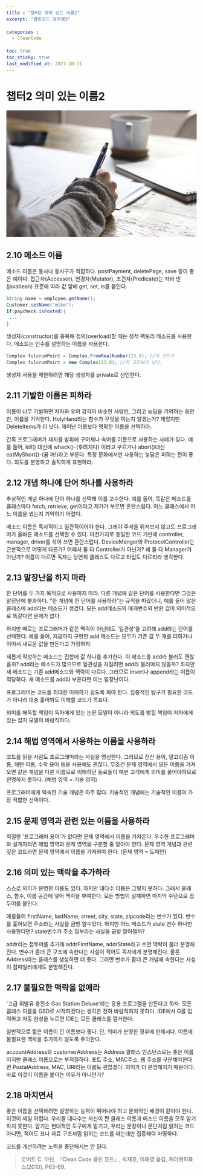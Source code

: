 ```yaml
---
title : "챕터2 의미 있는 이름2"
excerpt: "클린코드 정주행3"

categories :
  - CleanCode

toc: true
toc_sticky: true
last_modified_at: 2021-10-11 
---
```


# 챕터2 의미 있는 이름2

![writing.jpg](/assets/images/writing.jpg?raw=true)

## 2.10 메소드 이름

메소드 이름은 동사나 동사구가 적합하다. postPayment, deletePage, save 등이 좋은 예이다. 접근자(Accessor), 변경자(Mutator), 조건자(Predicate)는 자바 빈(javabean) 표준에 따라 값 앞에 get, set, is를 붙인다.

```java
String name = employee.getName();
Customer.setName("mike");
if(paycheck.isPosted){
 ...
}
```

생성자(constructor)를 중복해 정의(overload)할 때는 정적 팩토리 메소드를 사용한다. 메소드는 인수를 설명하는 이름을 사용한다.

```java
Complex fulcrumPoint = Complex.FromRealNumber(23.0); //이 코드가
Complex fulcrumPoint = new Complex(23.0); //이 코드보다 낫다.
```

생성자 사용을 제한하려면 해당 생성자를 private로 선언한다.

## 2.11 기발한 이름은 피하라

이름이 너무 기발하면 저자와 유머 감각이 비슷한 사람만, 그리고 농답을 기억하는 동안만, 이름을 기억한다. HolyHand라는 함수가 무엇을 하는지 알겠는가? 재밌지만 DeleteItems가 더 낫다. 재미난 이름보다 명확한 이름을 선택하라.

간혹 프로그래머가 재치를 발휘해 구어체나 속어를 이름으로 사용하는 사례가 있다. 예를 들어, kill() 대신에 whack()-(후려치다) 이라고 부르거나 abort()대신 eatMyShort()-(꿈 깨!)라고 부른다. 특정 문화에서만 사용하는 농담은 피하는 편이 좋다. 의도를 분명하고 솔직하게 표현하라.

## 2.12 개념 하나에 단어 하나를 사용하라

추상적인 개념 하나에 단어 하나를 선택해 이를 고수한다. 예를 들어, 똑같은 메소드를 클래스마다 fetch, retrieve, get이라고 제가가 부르면 혼란스럽다. 어느 클래스에서 어느 이름을 썼는지 기억하기 어렵다.

메소드 이름은 독자적이고 일관적이어야 한다. 그래야 주석을 뒤져보지 않고도 프로그래머가 올바른 메소드를 선택할 수 있다. 마찬가지로 동일한 코드 기반에 controller, manager, driver를 섞어 쓰면 혼란스럽다. DeviceManger와 ProtocolController는 근본적으로 어떻게 다른가? 어째서 둘 다 Controller가 아닌가? 왜 둘 다 Manager가 아닌가? 이름이 다르면 독자는 당연히 클래스도 다르고 타입도 다르리라 생각한다.

## 2.13 말장난을 하지 마라

한 단어를 두 가지 목적으로 사용하지 마라. 다른 개념에 같은 단어를 사용한다면 그것은 말장난에 불과하다. "한 개념에 한 단어를 사용하라"는 규칙을 따랐더니, 예를 들어 많은 클래스에 add라는 메소드가 생겼다. 모든 add메소드의 매개변수와 반환 값이 의미적으로 똑같다면 문제가 없다.

하지만 때로는 프로그래머가 같은 맥락이 아닌데도 '일관성'을 고려해 add라는 단어를 선택한다. 예를 들어, 지금까지 구현한 add 메소드는 모두가 기존 값 두 개를 더하거나 이어서 새로운 값을 만든다고 가정하자.

새롭게 작성하는 메소드는 집합에 값 하나를 추가한다. 이 메소드를 add라 불러도 괜찮을까? add라는 메소드가 많으므로 일관성을 지킬려면 add라 불러야지 않을까? 하지만 새 메소드는 기존 add메소드와 맥락이 다르다. 그러므로 insert나 append라는 이름이 적당하다. 새 메소드를 add라 부른다면 이는 말장난이다.

프로그래머는 코드를 최대한 이해하기 쉽도록 짜야 한다. 집중적인 탐구가 필요한 코드가 아니라 대충 훑어봐도 이해할 코드가 목표다.

의미를 해독할 책임이 독자에게 있는 논문 모델이 아니라 의도를 밝힐 책임이 저자에게 있는 잡지 모델이 바람직하다.

## 2.14 해법 영역에서 사용하는 이름을 사용하라

코드를 읽을 사람도 프로그래머라는 사실을 명심한다. 그러므로 전산 용어, 알고리즘 이름, 페턴 이름, 수학 용어 등을 사용해도 괜찮다. 무조건 문제 영역에서 모든 이름을 가져오면 같은 개념을 다른 이름으로 이해하던 동료들이 매번 고객에게 의미를 물어야하므로 현명하지 못하다. (해법 영역 = 기술 영역)

프로그래머에게 익숙한 기술 개념은 아주 많다. 기술적인 개념에는 기술적인 이름이 가장 적합한 선택이다.

## 2.15 문제 영역과 관련 있는 이름을 사용하라

적절한 '프로그래머 용어'가 없다면 문제 영역에서 이름을 가져온다. 우수한 프로그래머와 설계자라면 해법 영역과 문제 영역을 구분할 줄 알아야 한다. 문제 영역 개념과 관련 깊은 코드라면 문제 영역에서 이름을 가져와야 한다. (문제 영역 =  도메인)

## 2.16 의미 있는 맥락을 추가하라

스스로 의미가 분명한 이름도 있다. 하지만 대다수 이름은 그렇지 못하다. 그래서 클래스, 함수, 이름 공간에 넣어 맥락을 부여한다. 모든 방법이 실패하면 마지막 수단으로 접두어를 붙인다.

예를들어 firstName, lastName, street, city, state, zipcode라는 변수가 있다. 변수를 훑어보면 주소라는 사실을 금방 알수있다. 하지만 어느 메소드가 state 변수 하나만 사용한다면? state변수가 주소 일부라는 사실을 금방 알아챌까?

addr라는 접두어를 추가해 addrFirstName, addrState라고 쓰면 맥락이 좀더 분명해진다. 변수가 좀더 큰 구조에 속한다는 사실이 적어도 독자에게 분명해진다. 물론 Address라는 클래스를 생성하면 더 좋다. 그러면 변수가 좀더 큰 개념에 속한다는 사실이 컴파일러에게도 분명해진다.

## 2.17 불필요한 맥락을 없애라

'고급 휘발유 충전소 Gas Station Deluxe'라는 응용 프로그램을 만든다고 하자. 모든 클래스 이름을 GSD로 시작하겠다는 생각은 전혀 바람직하지 못하다. IDE에서 G를 입력하고 자동 완성을 누르면 IDE는 모든 클래스를 열거한다.

일반적으로 짧은 이름이 긴 이름보다 좋다. 단, 의미가 분명한 경우에 한해서다. 이름에 불필요한 맥락을 추가하지 않도록 주의한다.

accountAddress와 customerAddress는 Address 클래스 인스턴스로는 좋은 이름이지만 클래스 이름으로는 부적절하다. 포트 주소, MAC주소, 웹 주소를 구분해야한다면 PostalAddress, MAC, URI라는 이름도 괜찮겠다. 의미가 더 분명해지기 때문이다. 바로 이것이 이름을 붙이는 이유가 아니던가?

## 2.18 마치면서

좋은 이름을 선택하려면 설명하는 능력이 뛰어나야 하고 문화적인 배경이 같아야 한다. 이것이 제일 어렵다. 우리들 대다수는 자신이 짠 클래스 이름과 메소드 이름을 모두 암기하지 못한다. 암기는 현대적인 도구에게 맡기고, 우리는 문장이나 문단처럼 읽히는 코드 아니면, 적어도 표나 자료 구조처럼 읽히는 코드를 짜는데만 집중해야 마땅하다.

코드를 개선하려는 노력을 중단해서는 안 된다.

> 로버트 C. 마틴, 『Clean Code 클린 코드』, 박재호, 이해영 옮김, 케이앤피북스(2010), P63-69.
>